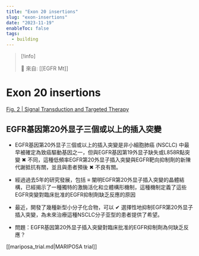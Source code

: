 ```yaml
---
title: "Exon 20 insertions"
slug: "exon-insertions"
date: "2023-11-19"
enableToc: false
tags:
  - building
---
```


> [!info]
>
> 🌱 來自: [[EGFR Mt]]

# Exon 20 insertions

[Fig. 2 | Signal Transduction and Targeted Therapy](https://www.nature.com/articles/s41392-019-0038-9/figures/2)

## EGFR基因第20外显子三個或以上的插入突變

- EGFR基因第20外显子三個或以上的插入突變是非小細胞肺癌 (NSCLC) 中最早被確定為致癌驅動基因之一，但與EGFR基因第19外显子缺失或L858R點突變 ✖ 不同，這種低頻率EGFR第20外显子插入突變與EGFR靶向抑制劑的新陳代謝抵抗有關，並且與患者預後 ✖ 不良有關。
- 經過過去5年的研究發展，包括 ≡ 闡明EGFR第20外显子插入突變的晶體結構，已經揭示了一種獨特的激酶活化和立體構形機制，這種機制定義了這些EGFR突變對臨床批准的EGFR抑制劑缺乏反應的原因
- 最近，開發了幾種新型小分子化合物，可以 ✔ 選擇性地抑制EGFR第20外显子插入突變，為未來治療這種NSCLC分子亚型的患者提供了希望。

- 問題：EGFR基因第20外显子插入突變對臨床批准的EGFR抑制劑為何缺乏反應？
 
[[mariposa_trial.md|MARIPOSA trial]]
